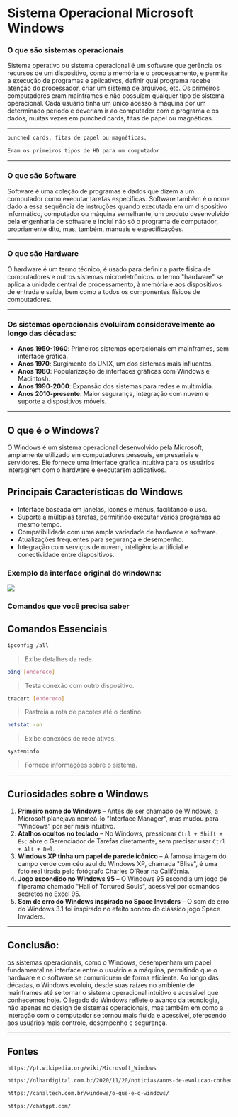 # Sistema Operacional Microsoft Windows

### O que são sistemas operacionais

Sistema operativo ou sistema operacional é um software que gerência os recursos de um dispositivo, como a memória e o processamento, e permite a execução de programas e aplicativos, definir qual programa recebe atenção do processador, criar um sistema de arquivos, etc. Os primeiros computadores eram mainframes e não possuíam qualquer tipo de sistema operacional. Cada usuário tinha um único acesso à máquina por um determinado período e deveriam ir ao computador com o programa e os dados, muitas vezes em punched cards, fitas de papel ou magnéticas.

---
````markdown
punched cards, fitas de papel ou magnéticas.

Eram os primeiros tipos de HD para um computador
````

---
### O que são Software

Software é uma coleção de programas e dados que dizem a um computador como executar tarefas especificas. Software também é o nome dado a essa sequência de instruções quando executada em um dispositivo informático, computador ou máquina semelhante, um produto desenvolvido pela engenharia de software e inclui não só o programa de computador, propriamente dito, mas, também, manuais e especificações.


---

### O que são Hardware

O hardware é um termo técnico, é usado para definir a parte fisica de computadores e outros sistemas microeletrônicos. o termo "hardware" se aplica à unidade central de processamento, à memória e aos dispositivos de entrada e saída, bem como a todos os componentes físicos de computadores.

---

### Os sistemas operacionais evoluíram consideravelmente ao longo das décadas:

- **Anos 1950-1960**: Primeiros sistemas operacionais em mainframes, sem interface gráfica.
- **Anos 1970**: Surgimento do UNIX, um dos sistemas mais influentes.
- **Anos 1980**: Popularização de interfaces gráficas com Windows e Macintosh.
- **Anos 1990-2000**: Expansão dos sistemas para redes e multimídia.
- **Anos 2010-presente**: Maior segurança, integração com nuvem e suporte a dispositivos móveis.

---

## O que é o Windows?

O Windows é um sistema operacional desenvolvido pela Microsoft, amplamente utilizado em computadores pessoais, empresariais e servidores. Ele fornece uma interface gráfica intuitiva para os usuários interagirem com o hardware e executarem aplicativos.

## **Principais Características do Windows**
- Interface baseada em janelas, ícones e menus, facilitando o uso.
- Suporte a múltiplas tarefas, permitindo executar vários programas ao mesmo tempo.
- Compatibilidade com uma ampla variedade de hardware e software.
- Atualizações frequentes para segurança e desempenho.
- Integração com serviços de nuvem, inteligência artificial e conectividade entre dispositivos.

### Exemplo da interface original do windowns:

![](https://tm.ibxk.com.br/2021/06/24/windows-98-24164839163362.png)

### **Comandos que você precisa saber**

## Comandos Essenciais

```bash
ipconfig /all
```

> Exibe detalhes da rede.

```bash
ping [endereco]
```

> Testa conexão com outro dispositivo.

```bash
tracert [endereco]
```

> Rastreia a rota de pacotes até o destino.

```bash
netstat -an
```

> Exibe conexões de rede ativas.

```bash
systeminfo
```

> Fornece informações sobre o sistema.

---

## Curiosidades sobre o Windows

1. **Primeiro nome do Windows** – Antes de ser chamado de Windows, a Microsoft planejava nomeá-lo "Interface Manager", mas mudou para "Windows" por ser mais intuitivo.
2. **Atalhos ocultos no teclado** – No Windows, pressionar `Ctrl + Shift + Esc` abre o Gerenciador de Tarefas diretamente, sem precisar usar `Ctrl + Alt + Del`.  
3. **Windows XP tinha um papel de parede icônico** – A famosa imagem do campo verde com céu azul do Windows XP, chamada "Bliss", é uma foto real tirada pelo fotógrafo Charles O’Rear na Califórnia.
4. **Jogo escondido no Windows 95** – O Windows 95 escondia um jogo de fliperama chamado "Hall of Tortured Souls", acessível por comandos secretos no Excel 95.  
5. **Som de erro do Windows inspirado no Space Invaders** – O som de erro do Windows 3.1 foi inspirado no efeito sonoro do clássico jogo Space Invaders.

---

## Conclusão:

os sistemas operacionais, como o Windows, desempenham um papel fundamental na interface entre o usuário e a máquina, permitindo que o hardware e o software se comuniquem de forma eficiente. Ao longo das décadas, o Windows evoluiu, desde suas raízes no ambiente de mainframes até se tornar o sistema operacional intuitivo e acessível que conhecemos hoje. O legado do Windows reflete o avanço da tecnologia, não apenas no design de sistemas operacionais, mas também em como a interação com o computador se tornou mais fluida e acessível, oferecendo aos usuários mais controle, desempenho e segurança.

---
## Fontes

```bash
https://pt.wikipedia.org/wiki/Microsoft_Windows
```

```bash
https://olhardigital.com.br/2020/11/20/noticias/anos-de-evolucao-conheca-a-historia-do-windows/
```

```bash
https://canaltech.com.br/windows/o-que-e-o-windows/
```

```bash
https://chatgpt.com/
```
